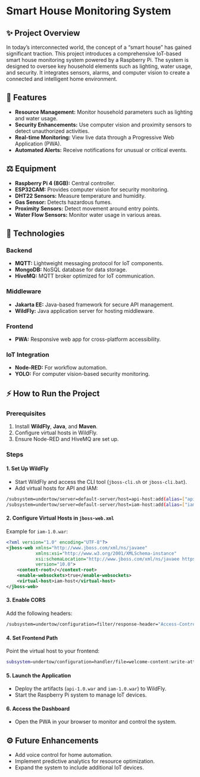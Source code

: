 # Smart House Monitoring System

## ✨ Project Overview
In today’s interconnected world, the concept of a “smart house” has gained significant traction. This project introduces a comprehensive IoT-based smart house monitoring system powered by a Raspberry Pi. The system is designed to oversee key household elements such as lighting, water usage, and security. It integrates sensors, alarms, and computer vision to create a connected and intelligent home environment.

## 🔧 Features
- **Resource Management:** Monitor household parameters such as lighting and water usage.
- **Security Enhancements:** Use computer vision and proximity sensors to detect unauthorized activities.
- **Real-time Monitoring:** View live data through a Progressive Web Application (PWA).
- **Automated Alerts:** Receive notifications for unusual or critical events.

## ⚖️ Equipment
- **Raspberry Pi 4 (8GB):** Central controller.
- **ESP32CAM:** Provides computer vision for security monitoring.
- **DHT22 Sensors:** Measure temperature and humidity.
- **Gas Sensor:** Detects hazardous fumes.
- **Proximity Sensors:** Detect movement around entry points.
- **Water Flow Sensors:** Monitor water usage in various areas.

## 🚀 Technologies
### Backend
- **MQTT:** Lightweight messaging protocol for IoT components.
- **MongoDB:** NoSQL database for data storage.
- **HiveMQ:** MQTT broker optimized for IoT communication.

### Middleware
- **Jakarta EE:** Java-based framework for secure API management.
- **WildFly:** Java application server for hosting middleware.

### Frontend
- **PWA:** Responsive web app for cross-platform accessibility.

### IoT Integration
- **Node-RED:** For workflow automation.
- **YOLO:** For computer vision-based security monitoring.

## ⚡ How to Run the Project

### Prerequisites
1. Install **WildFly**, **Java**, and **Maven**.
2. Configure virtual hosts in WildFly.
3. Ensure Node-RED and HiveMQ are set up.

### Steps

#### 1. Set Up WildFly
- Start WildFly and access the CLI tool (`jboss-cli.sh` or `jboss-cli.bat`).
- Add virtual hosts for API and IAM:

```bash
/subsystem=undertow/server=default-server/host=api-host:add(alias=["api.yourdomain.me"],default-web-module="api-1.0.war")
/subsystem=undertow/server=default-server/host=iam-host:add(alias=["iam.yourdomain.me"],default-web-module="iam-1.0.war")
```

#### 2. Configure Virtual Hosts in `jboss-web.xml`
Example for `iam-1.0.war`:
```xml
<?xml version="1.0" encoding="UTF-8"?>
<jboss-web xmlns="http://www.jboss.com/xml/ns/javaee"
           xmlns:xsi="http://www.w3.org/2001/XMLSchema-instance"
           xsi:schemaLocation="http://www.jboss.com/xml/ns/javaee https://www.jboss.org/j2ee/schema/jboss-web_10_0.xsd"
           version="10.0">
    <context-root>/</context-root>
    <enable-websockets>true</enable-websockets>
    <virtual-host>iam-host</virtual-host>
</jboss-web>
```

#### 3. Enable CORS
Add the following headers:
```bash
/subsystem=undertow/configuration=filter/response-header="Access-Control-Allow-Origin":add(header-name="Access-Control-Allow-Origin",header-value="*")
```

#### 4. Set Frontend Path
Point the virtual host to your frontend:
```bash
subsystem=undertow/configuration=handler/file=welcome-content:write-attribute(name=path,value="<PATH_TO_WWW>/yourfront")
```

#### 5. Launch the Application
- Deploy the artifacts (`api-1.0.war` and `iam-1.0.war`) to WildFly.
- Start the Raspberry Pi system to manage IoT devices.

#### 6. Access the Dashboard
- Open the PWA in your browser to monitor and control the system.

## ⚙️ Future Enhancements
- Add voice control for home automation.
- Implement predictive analytics for resource optimization.
- Expand the system to include additional IoT devices.


